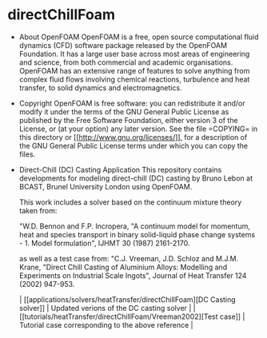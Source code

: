 # directChillFoam

* About OpenFOAM
  OpenFOAM is a free, open source computational fluid dynamics (CFD) software
  package released by the OpenFOAM Foundation. It has a large user base across
  most areas of engineering and science, from both commercial and academic
  organisations. OpenFOAM has an extensive range of features to solve anything
  from complex fluid flows involving chemical reactions, turbulence and heat
  transfer, to solid dynamics and electromagnetics.

* Copyright
  OpenFOAM is free software: you can redistribute it and/or modify it under the
  terms of the GNU General Public License as published by the Free Software
  Foundation, either version 3 of the License, or (at your option) any later
  version.  See the file =COPYING= in this directory or
  [[http://www.gnu.org/licenses/]], for a description of the GNU General Public
  License terms under which you can copy the files.

* Direct-Chill (DC) Casting Application
  This repository contains developments for modeling direct-chill (DC) casting
  by Bruno Lebon at BCAST, Brunel University London using OpenFOAM.

  This work includes a solver based on the continuum mixture theory taken from:

  "W.D. Bennon and F.P. Incropera, "A continuum model for momentum, heat and
  species transport in binary solid-liquid phase change systems - 1. Model
  formulation", IJHMT 30 (1987) 2161-2170.

  as well as a test case from:
  "C.J. Vreeman, J.D. Schloz and M.J.M. Krane, "Direct Chill Casting of Aluminium
  Alloys: Modelling and Experiments on Industrial Scale Ingots", Journal of Heat
  Transfer 124 (2002) 947-953.

  | [[applications/solvers/heatTransfer/directChillFoam][DC Casting solver]] | Updated verions of the DC casting solver |
  | [[tutorials/heatTransfer/directChillFoam/Vreeman2002][Test case]] | Tutorial case corresponding to the above reference |
